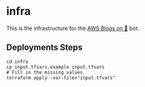 # infra

This is the infrastructure for the [AWS Blogs on 🦋](https://bsky.app/profile/awsblogs.bsky.social) bot.

## Deployments Steps

```
cd infra
cp input.tfvars.example input.tfvars
# Fill in the missing values
terraform apply -var-file="input.tfvars"
```